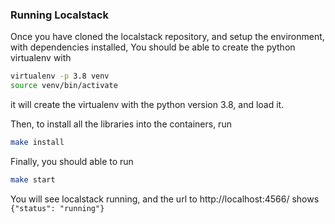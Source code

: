### Running Localstack

Once you have cloned the localstack repository, and setup the environment, with dependencies installed,
You should be able to create the python virtualenv with

  ```bash
  virtualenv -p 3.8 venv 
  source venv/bin/activate 

  ```
 it will create the virtualenv with the python version 3.8, and load it.
 
 Then, to install all the libraries into the containers, run 
  ```bash
  make install 
  ```
  
  Finally, you should able to run 
  ```bash
  make start 
  ```
  You will see localstack running, and the url to http://localhost:4566/ shows `{"status": "running"}`
